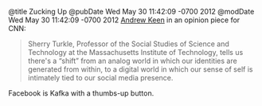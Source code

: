 @title Zucking Up
@pubDate Wed May 30 11:42:09 -0700 2012
@modDate Wed May 30 11:42:09 -0700 2012
<a href="http://www.cnn.com/2012/05/30/tech/keen-technology-facebook-privacy/index.html?hpt=hp_c1">Andrew Keen</a> in an opinion piece for CNN:

>Sherry Turkle, Professor of the Social Studies of Science and Technology at the Massachusetts Institute of Technology, tells us there's a “shift” from an analog world in which our identities are generated from within, to a digital world in which our sense of self is intimately tied to our social media presence.

Facebook is Kafka with a thumbs-up button.
